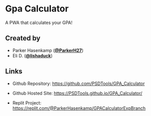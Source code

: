 # Gpa Calculator

A PWA that calculates your GPA!

## Created by

- Parker Hasenkamp ([**@ParkerH27**](https://github.com/ParkerH27))
- Eli D. ([**@lishaduck**](https://github.com/lishaduck))

## Links

- Github Repository:
  <https://github.com/PSDTools/GPA_Calculator>

- Github Hosted Site:
  <https://PSDTools.github.io/GPA_Calculator/>

- Replit Project:
  <https://replit.com/@ParkerHasenkamp/GPACalculatorExpBranch>
